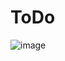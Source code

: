 # ToDo

![image](https://user-images.githubusercontent.com/90621630/193746565-b443538e-9ee5-4d8b-8f85-2442284a0a69.png)
